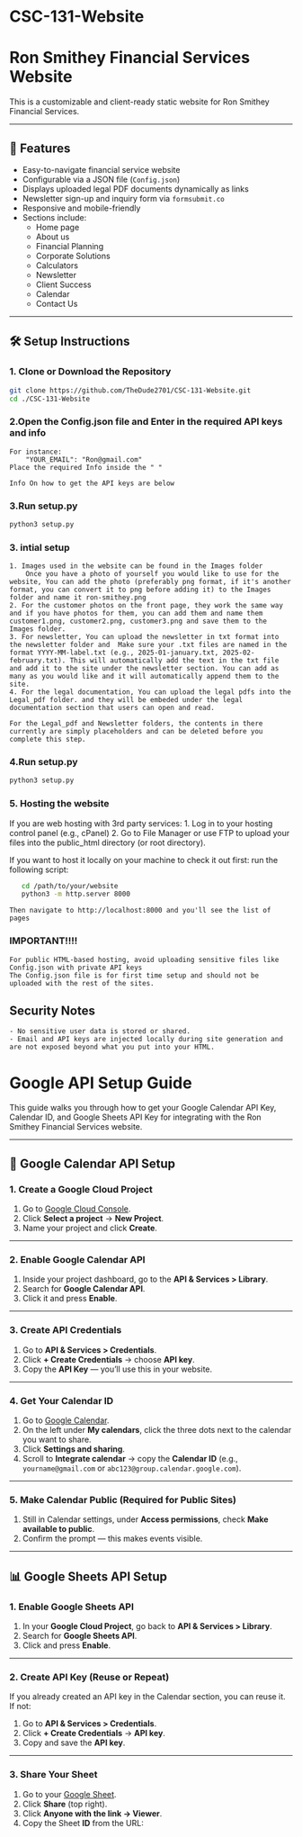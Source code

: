 # CSC-131-Website

# Ron Smithey Financial Services Website

This is a customizable and client-ready static website for Ron Smithey Financial Services. 

---

## 🚀 Features

- Easy-to-navigate financial service website
- Configurable via a JSON file (`Config.json`)
- Displays uploaded legal PDF documents dynamically as links
- Newsletter sign-up and inquiry form via `formsubmit.co`
- Responsive and mobile-friendly
- Sections include:
  - Home page
  - About us
  - Financial Planning
  - Corporate Solutions
  - Calculators
  - Newsletter
  - Client Success
  - Calendar
  - Contact Us

---

## 🛠 Setup Instructions

### 1. Clone or Download the Repository

```bash
git clone https://github.com/TheDude2701/CSC-131-Website.git
cd ./CSC-131-Website
```
### 2.Open the Config.json file and Enter in the required API keys and info
    
    For instance:
        "YOUR_EMAIL": "Ron@gmail.com"
    Place the required Info inside the " "

    Info On how to get the API keys are below

### 3.Run setup.py

```bash
python3 setup.py
```

### 3. intial setup
    1. Images used in the website can be found in the Images folder
        Once you have a photo of yourself you would like to use for the website, You can add the photo (preferably png format, if it's another format, you can convert it to png before adding it) to the Images folder and name it ron-smithey.png 
    2. For the customer photos on the front page, they work the same way and if you have photos for them, you can add them and name them    customer1.png, customer2.png, customer3.png and save them to the Images folder.
    3. For newsletter, You can upload the newsletter in txt format into the newsletter folder and  Make sure your .txt files are named in the format YYYY-MM-label.txt (e.g., 2025-01-january.txt, 2025-02-february.txt). This will automatically add the text in the txt file and add it to the site under the newsletter section. You can add as many as you would like and it will automatically append them to the site.
    4. For the legal documentation, You can upload the legal pdfs into the Legal_pdf folder. and they will be embeded under the legal documentation section that users can open and read.

    For the Legal_pdf and Newsletter folders, the contents in there currently are simply placeholders and can be deleted before you complete this step.
### 4.Run setup.py

```bash
python3 setup.py
```
### 5. Hosting the website

If you are web hosting with 3rd party services:
    1. Log in to your hosting control panel (e.g., cPanel)
    2. Go to File Manager or use FTP to upload your files into the public_html directory (or root directory).

If you want to host it locally on your machine to check it out first:
    run the following script:
 ```bash
    cd /path/to/your/website
    python3 -m http.server 8000
``` 
    Then navigate to http://localhost:8000 and you'll see the list of pages


### IMPORTANT!!!!
    For public HTML-based hosting, avoid uploading sensitive files like Config.json with private API keys
    The Config.json file is for first time setup and should not be uploaded with the rest of the sites. 



## Security Notes
    - No sensitive user data is stored or shared.
    - Email and API keys are injected locally during site generation and are not exposed beyond what you put into your HTML.


# Google API Setup Guide

This guide walks you through how to get your Google Calendar API Key, Calendar ID, and Google Sheets API Key for integrating with the Ron Smithey Financial Services website.

---

## 📅 Google Calendar API Setup

### 1. Create a Google Cloud Project

1. Go to [Google Cloud Console](https://console.cloud.google.com/).
2. Click **Select a project** → **New Project**.
3. Name your project and click **Create**.

---

### 2. Enable Google Calendar API

1. Inside your project dashboard, go to the **API & Services > Library**.
2. Search for **Google Calendar API**.
3. Click it and press **Enable**.

---

### 3. Create API Credentials

1. Go to **API & Services > Credentials**.
2. Click **+ Create Credentials** → choose **API key**.
3. Copy the **API Key** — you’ll use this in your website.

---

### 4. Get Your Calendar ID

1. Go to [Google Calendar](https://calendar.google.com/).
2. On the left under **My calendars**, click the three dots next to the calendar you want to share.
3. Click **Settings and sharing**.
4. Scroll to **Integrate calendar** → copy the **Calendar ID** (e.g., `yourname@gmail.com` or `abc123@group.calendar.google.com`).

---

### 5. Make Calendar Public (Required for Public Sites)

1. Still in Calendar settings, under **Access permissions**, check **Make available to public**.
2. Confirm the prompt — this makes events visible.

---

## 📊 Google Sheets API Setup

### 1. Enable Google Sheets API

1. In your **Google Cloud Project**, go back to **API & Services > Library**.
2. Search for **Google Sheets API**.
3. Click and press **Enable**.

---

### 2. Create API Key (Reuse or Repeat)

If you already created an API key in the Calendar section, you can reuse it. If not:

1. Go to **API & Services > Credentials**.
2. Click **+ Create Credentials** → **API key**.
3. Copy and save the **API key**.

---

### 3. Share Your Sheet

1. Go to your [Google Sheet](https://sheets.google.com).
2. Click **Share** (top right).
3. Click **Anyone with the link → Viewer**.
4. Copy the Sheet **ID** from the URL: